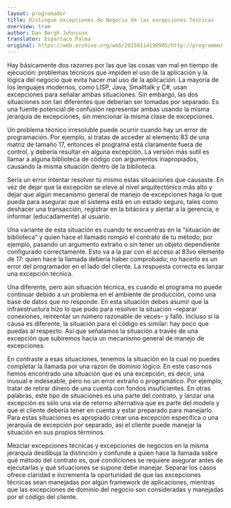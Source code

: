 ```yaml
---
layout: programador
title: Distingue excepciones de Negocio de las excepciones Técnicas
overview: true
author: Dan Bergh Johnsson
translator: Espartaco Palma
original: https://web.archive.org/web/20150114190905/http://programmer.97things.oreilly.com/wiki/index.php/Distinguish_Business_Exceptions_from_Technical
---
```


Hay básicamente dos razones por las que las cosas van mal en tiempo de
ejecución: problemas técnicos que impiden el uso de la aplicación y la
lógica del negocio que evita hacer mal uso de la aplicación. La mayoría
de los lenguajes modernos, como LISP, Java, Smalltalk y C#, usan
excepciones para señalar ambas situaciones. Sin embargo, las dos
situaciones son tan diferentes que deberían ser tomadas por separado. Es
una fuente potencial de confusión representar ambas usando la misma
jerarquía de excepciones, sin mencionar la misma clase de excepciones.

Un problema técnico irresoluble puede ocurrir cuando hay un error de
programación. Por ejemplo, si tratas de acceder al elemento 83 de una
matriz de tamaño 17, entonces el programa está claramente fuera de
control, y debería resultar en alguna excepción. La versión más sutil es
llamar a alguna biblioteca de código con argumentos inapropiados,
causando la misma situación dentro de la biblioteca.

Sería un error intentar resolver tú mismo estas situaciones que
causaste. En vez de dejar que la excepción se eleve al nivel
arquitectónico más alto y dejar que algún mecanismo general de manejo de
excepciones haga lo que pueda para asegurar que el sistema está en un
estado seguro, tales como deshacer una transacción, registrar en la
bitácora y alertar a la gerencia, e informar (educadamente) al usuario.

Una variante de esta situación es cuando te encuentras en la “situación
de biblioteca” y quien hace el llamado rompió el contrato de tu método,
por ejemplo, pasando un argumento extraño o sin tener un objeto
dependiente configurado correctamente. Esto va a la par con el acceso al
83vo elemento de 17: quien hace la llamada debería haber comprobado; no
hacerlo es un error del programador en el lado del cliente. La respuesta
correcta es lanzar una excepción técnica.

Una diferente, pero aún situación técnica, es cuando el programa no
puede continuar debido a un problema en el ambiente de producción, como
una base de datos que no responde. En esta situación debes asumir que la
infraestructura hizo lo que pudo para resolver la situación –reparar
conexiones, reintentar un número razonable de veces– y falló. Incluso si
la causa es diferente, la situación para el código es similar: hay poco
que puedas al respecto. Así que señalamos la situación a través de una
excepción que subiremos hacia un mecanismo general de manejo de
excepciones.

En contraste a esas situaciones, tenemos la situación en la cual no
puedes completar la llamada por una razón de dominio lógico. En este
caso nos hemos encontrado una situación que es una excepción, es decir,
una inusual e indeseable, pero no un error extraño o programático. Por
ejemplo, tratar de retirar dinero de una cuenta con fondos
insuficientes. En otras palabras, este tipo de situaciones es una parte
del contrato, y lanzar una excepción es sólo una vía de retorno
alternativa que es parte del modelo y que el cliente debería tener en
cuenta y estar preparado para manejarlo. Para estas situaciones es
apropiado crear una excepción específica o una jerarquía de excepción
por separado, así el cliente puede manejar la situación en sus propios
términos.

Mezclar excepciones técnicas y excepciones de negocios en la misma
jerarquía desdibuja la distinción y confunde a quien hace la llamada
sobre qué método del contrato es, qué condiciones se requiere asegurar
antes de ejecutarlas y qué situaciones se supone debe manejar. Separar
los casos ofrece claridad e incrementa la oportunidad de que las
excepciones técnicas sean manejadas por algún framework de aplicaciones,
mientras que las excepciones de dominio del negocio son consideradas y
manejadas por el código del cliente.
